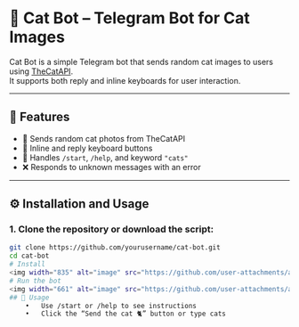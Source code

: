 # 🐾 Cat Bot – Telegram Bot for Cat Images

Cat Bot is a simple Telegram bot that sends random cat images to users using [TheCatAPI](https://thecatapi.com/).  
It supports both reply and inline keyboards for user interaction.

---

## 🚀 Features

- 📸 Sends random cat photos from TheCatAPI
- 📱 Inline and reply keyboard buttons
- 🧠 Handles `/start`, `/help`, and keyword `"cats"`
- ❌ Responds to unknown messages with an error

---

## ⚙️ Installation and Usage

### 1. Clone the repository or download the script:

```bash
git clone https://github.com/yourusername/cat-bot.git
cd cat-bot
# Install
<img width="835" alt="image" src="https://github.com/user-attachments/assets/6ad9b4c4-c2b2-4760-8653-2ba00fbe8e3c" />
# Run the bot 
<img width="661" alt="image" src="https://github.com/user-attachments/assets/dd2d247c-a3c0-4b37-8797-5f4477128de0" />
## 🧪 Usage
	•	Use /start or /help to see instructions
	•	Click the “Send the cat 🐈” button or type cats


